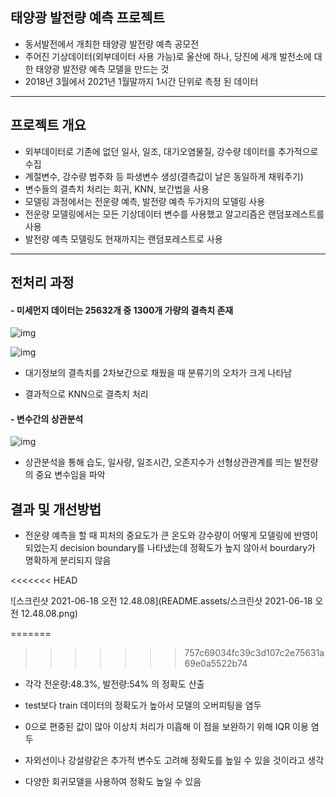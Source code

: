 ## 태양광 발전량 예측 프로젝트

* 동서발전에서 개최한 태양광 발전량 예측 공모전
* 주어진 기상데이터(외부데이터 사용 가능)로 울산에 하나, 당진에 세개 발전소에 대한 태양광 발전량 예측 모델을 만드는 것 
* 2018년 3월에서 2021년 1월말까지 1시간 단위로 측정 된 데이터

***

## 프로젝트 개요

* 외부데이터로 기존에 없던 일사, 일조, 대기오염물질, 강수량 데이터를 추가적으로 수집
* 계절변수, 강수량 범주화 등 파생변수 생성(결측값이 날은 동일하게 채워주기)
* 변수들의 결측치 처리는 회귀, KNN, 보간법을 사용
* 모델링 과정에서는 전운량 예측, 발전량 예측 두가지의 모델링 사용
* 전운량 모델링에서는 모든 기상데이터 변수를 사용했고 알고리즘은 랜덤포레스트를 사용
* 발전량 예측 모델링도 현재까지는 랜덤포레스트로 사용

***

## 전처리 과정

#### - 미세먼지 데이터는 25632개 중 1300개 가량의 결측치 존재

![img](https://lh4.googleusercontent.com/c5Eg7aPKdLpY2bmLYmjXYuUjjK9NTFbT7aI-VvVLKelsjD58rnONzhSzHfLHSgTcWXNsAn8NZSLvwqzRsP37oa8k7kCXpdIFElF_R_MD8pRlHEowuv2I6hKOeDSkYNTt)

![img](https://lh4.googleusercontent.com/DY8jSrLNhGuFTgP_I80ze3cQ0qC7lIb-tqt-1q3y-Y9nxzF-YDuSUXP44Kc_tF_ga6eC-XFZPC6d3ox65eBJO6BI0ZxzyIiWY432EZ0w7s60lFwkfBDkRN4S2mTYbfF6)

* 대기정보의 결측치를 2차보간으로 채웠을 때 분류기의 오차가 크게 나타남

* 결과적으로 KNN으로 결측치 처리

  

#### - 변수간의 상관분석

![img](https://lh3.googleusercontent.com/b2db0rNRq1SjBXRzs4DqNigW9lJlsyGrSnmSxHOVxcrQGhyc4YLJyQOPKlcGcpqlk5WRHUO9hdAKLSZXDl5oBTJpy_i_N6dv90iCLuWGUzwGU6Dbyi8VD7EZ7ZqFk6Sz)

* 상관분석을 통해 습도, 일사량, 일조시간, 오존지수가 선형상관관계를 띄는 발전량의 중요 변수임을 파악

## 결과 및 개선방법

* 전운량 예측을 할 때 피처의 중요도가 큰 온도와 강수량이 어떻게 모델링에 반영이 되었는지 decision boundary를 나타냈는데 정확도가 높지 않아서 bourdary가 명확하게 분리되지 않음

<<<<<<< HEAD
  

![스크린샷 2021-06-18 오전 12.48.08](README.assets/스크린샷 2021-06-18 오전 12.48.08.png)

=======
>>>>>>> 757c69034fc39c3d107c2e75631a69e0a5522b74
* 각각 전운량:48.3%, 발전량:54% 의 정확도 산출

* test보다 train 데이터의 정확도가 높아서 모델의 오버피팅을 염두

* 0으로 편중된 값이 많아 이상치 처리가 미흡해 이 점을 보완하기 위해 IQR 이용 염두

* 자외선이나 강설량같은 추가적 변수도 고려해 정확도를 높일 수 있을 것이라고 생각

* 다양한 회귀모델을 사용하여 정확도 높일 수 있음

  
